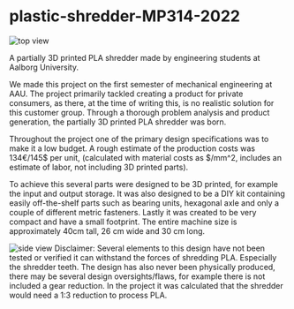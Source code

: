 # plastic-shredder-MP314-2022
![top view](https://user-images.githubusercontent.com/46942649/216669033-97e563a4-2d7f-4400-bf35-16bd964a389a.png)

A partially 3D printed PLA shredder made by engineering students at Aalborg University.

We made this project on the first semester of mechanical engineering at AAU. The project primarily tackled creating a product for private consumers, as there, at the time of writing this, is no realistic solution for this customer group. Through a thorough problem analysis and product generation, the partially 3D printed PLA shredder was born. 

Throughout the project one of the primary design specifications was to make it a low budget. A rough estimate of the production costs was 134€/145$ per unit, (calculated with material costs as $/mm^2, includes an estimate of labor, not including 3D printed parts).

To achieve this several parts were designed to be 3D printed, for example the input and output storage. It was also designed to be a DIY kit containing easily off-the-shelf parts such as bearing units, hexagonal axle and only a couple of different metric fasteners. Lastly it was created to be very compact and have a small footprint. The entire machine size is approximately 40cm tall, 26 cm wide and 30 cm long.


![side view](https://user-images.githubusercontent.com/46942649/216669056-7796fe73-6b67-4142-bf68-82b27beae897.png)
Disclaimer: Several elements to this design  have not been tested or verified it can withstand the forces of shredding PLA. Especially the shredder teeth. The design has also never been physically produced, there may be several design oversights/flaws, for example there is not included a gear reduction. In the project it was calculated that the shredder would need a 1:3 reduction to process PLA.

